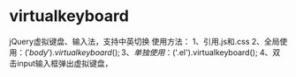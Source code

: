 # virtualkeyboard
jQuery虚拟键盘、输入法，支持中英切换
使用方法：
1、引用.js和.css
2、全局使用：$('body').virtualkeyboard();
3、单独使用：$('.el').virtualkeyboard();
4、双击input输入框弹出虚拟键盘，
